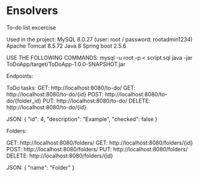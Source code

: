 # Ensolvers
To-do list excercise

Used in the project:
MySQL 8.0.27 (user: root / password: rootadmin1234)
Apache Tomcat 8.5.72
Java 8
Spring boot 2.5.6

USE THE FOLLOWING COMMANDS:
mysql -u root -p < script.sql
java -jar ToDoApp/target/ToDoApp-1.0.0-SNAPSHOT.jar

Endpoints:

ToDo tasks:
GET: http://localhost:8080/to-do/
GET: http://localhost:8080/to-do/{id}
POST: http://localhost:8080/to-do/{folder_id}
PUT: http://localhost:8080/to-do/
DELETE: http://localhost:8080/to-do/{id}

JSON:
{
        "id": 4,
        "description": "Example",
        "checked": false
}

Folders:

GET: http://localhost:8080/folders/
GET: http://localhost:8080/folders/{id}
POST: http://localhost:8080/folders/
PUT: http://localhost:8080/folders/
DELETE: http://localhost:8080/folders/{id}

JSON:
{
        "name": "Folder"
}
